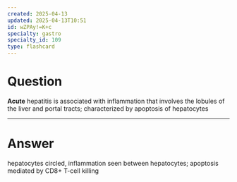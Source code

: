 ```yaml
---
created: 2025-04-13
updated: 2025-04-13T10:51
id: wZPAy!=K+c
specialty: gastro
specialty_id: 109
type: flashcard
---
```


# Question
**Acute** hepatitis is associated with inflammation that involves the lobules of the liver and portal tracts; characterized by apoptosis of hepatocytes

---

# Answer
hepatocytes circled, inflammation seen between hepatocytes; apoptosis mediated by CD8+ T-cell killing